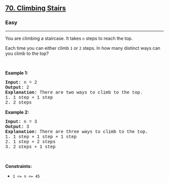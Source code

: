<h2><a href="https://leetcode.com/problems/climbing-stairs/">70. Climbing Stairs</a></h2><h3>Easy</h3><hr><div><p>You are climbing a staircase. It takes <code style="font-family: monospace, Bangla204, sans-serif;">n</code> steps to reach the top.</p>

<p>Each time you can either climb <code style="font-family: monospace, Bangla204, sans-serif;">1</code> or <code style="font-family: monospace, Bangla204, sans-serif;">2</code> steps. In how many distinct ways can you climb to the top?</p>

<p>&nbsp;</p>
<p><strong>Example 1:</strong></p>

<pre style="font-family: SFMono-Regular, Consolas, &quot;Liberation Mono&quot;, Menlo, Courier, monospace, Bangla204, sans-serif;"><strong>Input:</strong> n = 2
<strong>Output:</strong> 2
<strong>Explanation:</strong> There are two ways to climb to the top.
1. 1 step + 1 step
2. 2 steps
</pre>

<p><strong>Example 2:</strong></p>

<pre style="font-family: SFMono-Regular, Consolas, &quot;Liberation Mono&quot;, Menlo, Courier, monospace, Bangla204, sans-serif;"><strong>Input:</strong> n = 3
<strong>Output:</strong> 3
<strong>Explanation:</strong> There are three ways to climb to the top.
1. 1 step + 1 step + 1 step
2. 1 step + 2 steps
3. 2 steps + 1 step
</pre>

<p>&nbsp;</p>
<p><strong>Constraints:</strong></p>

<ul>
	<li><code style="font-family: monospace, Bangla204, sans-serif;">1 &lt;= n &lt;= 45</code></li>
</ul>
</div>